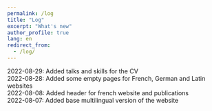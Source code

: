 ```yaml
---
permalink: /log
title: "Log"
excerpt: "What's new"
author_profile: true
lang: en
redirect_from: 
  - /log/
---
```

2022-08-29: Added talks and skills for the CV<br>
2022-08-28: Added some empty pages for French, German and Latin websites<br>
2022-08-08: Added header for french website and publications<br>
2022-08-07: Added base multilingual version of the website<br>
